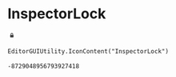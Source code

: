 # InspectorLock
![](/img/InspectorLock.png)

``` CSharp
EditorGUIUtility.IconContent("InspectorLock")
```
```
-8729048956793927418
```
